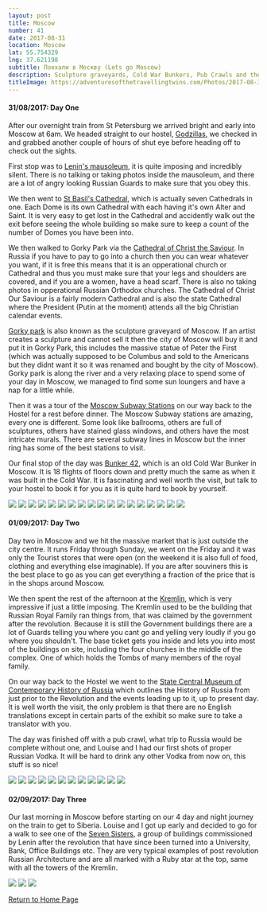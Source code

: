 ```yaml
---
layout: post
title: Moscow
number: 41
date: 2017-08-31
location: Moscow
lat: 55.754329
lng: 37.621198
subtitle: Поехали в Москву (Lets go Moscow)
description: Sculpture graveyards, Cold War Bunkers, Pub Crawls and the Kremlin!
titleImage: https://adventuresofthetravellingtwins.com/Photos/2017-08-31-Moscow/cover-min.JPG
---
```


<h4>31/08/2017: Day One</h4>

After our overnight train from St Petersburg we arrived bright and early into Moscow at 6am. We headed straight to our hostel, <a target="_blank" href="http://godzillashostel.com/">Godzillas</a>, we checked in and grabbed another couple of hours of shut eye before heading off to check out the sights.

First stop was to <a target="_blank" href="http://www.moscow.info/red-square/lenin-mausoleum.aspx">Lenin's mausoleum</a>, it is quite imposing and incredibly silent. There is no talking or taking photos inside the mausoleum, and there are a lot of angry looking Russian Guards to make sure that you obey this. 

We then went to <a target="_blank" href="http://www.moscow.info/red-square/st-basils-cathedral.aspx">St Basil's Cathedral</a>, which is actually seven Cathedrals in one. Each Dome is its own Cathedral with each having it's own Alter and Saint. It is very easy to get lost in the Cathedral and accidently walk out the exit before seeing the whole building so make sure to keep a count of the number of Domes you have been into.  

We then walked to Gorky Park via the <a target="_blank" href="http://www.moscow.info/orthodox-moscow/cathedral-christ-saviour.aspx">Cathedral of Christ the Saviour</a>. In Russia if you have to pay to go into a church then you can wear whatever you want, if it is free this means that it is an opperational church or Cathedral and thus you must make sure that your legs and shoulders are covered, and if you are a women, have a head scarf. There is also no taking photos in opperational Russian Orthodox churches. The Cathedral of Christ Our Saviour is a fairly modern Cathedral and is also the state Cathedral where the President (Putin at the moment) attends all the big Christian calendar events. 

<a target="_blank" href="http://www.moscow.info/parks/gorky-park.aspx">Gorky park</a> is also known as the sculpture graveyard of Moscow. If an artist creates a sculpture and cannot sell it then the city of Moscow will buy it and put it in Gorky Park, this includes the massive statue of Peter the First (which was actually supposed to be Columbus and sold to the Americans but they didnt want it so it was renamed and bought by the city of Moscow). Gorky park is along the river and a very relaxing place to spend some of your day in Moscow, we managed to find some sun loungers and have a nap for a little while. 

Then it was a tour of the <a target="_blank" href="http://www.creativevisualart.com/2013/05/21/11-of-moscows-most-beautiful-metro-stations">Moscow Subway Stations</a> on our way back to the Hostel for a rest before dinner. The Moscow Subway stations are amazing, every one is different. Some look like ballrooms, others are full of sculptures, others have stained glass windows, and others have the most intricate murals. There are several subway lines in Moscow but the inner ring has some of the best stations to visit. 

Our final stop of the day was <a target="_blank" href="http://bunker42.com/eng/">Bunker 42</a>, which is an old Cold War Bunker in Moscow. It is 18 flights of floors down and pretty much the same as when it was built in the Cold War. It is fascinating and well worth the visit, but talk to your hostel to book it for you as it is quite hard to book by yourself. 

<img src="https://adventuresofthetravellingtwins.com/Photos/2017-08-31-Moscow/day11-min.JPG" class="image1">
<img src="https://adventuresofthetravellingtwins.com/Photos/2017-08-31-Moscow/day13-min.JPG" class="image1">
<img src="https://adventuresofthetravellingtwins.com/Photos/2017-08-31-Moscow/day110-min.JPG" class="image1">
<img src="https://adventuresofthetravellingtwins.com/Photos/2017-08-31-Moscow/day14-min.JPG" class="image1">
<img src="https://adventuresofthetravellingtwins.com/Photos/2017-08-31-Moscow/day15-min.JPG" class="image1">
<img src="https://adventuresofthetravellingtwins.com/Photos/2017-08-31-Moscow/day16-min.JPG" class="image1">
<img src="https://adventuresofthetravellingtwins.com/Photos/2017-08-31-Moscow/day17-min.JPG" class="image1">
<img src="https://adventuresofthetravellingtwins.com/Photos/2017-08-31-Moscow/day18-min.JPG" class="image1">
<img src="https://adventuresofthetravellingtwins.com/Photos/2017-08-31-Moscow/day19-min.JPG" class="image1">
<img src="https://adventuresofthetravellingtwins.com/Photos/2017-08-31-Moscow/day113-min.JPG" class="image1">
<img src="https://adventuresofthetravellingtwins.com/Photos/2017-08-31-Moscow/day114-min.JPG" class="image1">
<img src="https://adventuresofthetravellingtwins.com/Photos/2017-08-31-Moscow/day115-min.JPG" class="image1">
<img src="https://adventuresofthetravellingtwins.com/Photos/2017-08-31-Moscow/day116-min.JPG" class="image1">
<img src="https://adventuresofthetravellingtwins.com/Photos/2017-08-31-Moscow/day117-min.JPG" class="image1">
<img src="https://adventuresofthetravellingtwins.com/Photos/2017-08-31-Moscow/day118-min.JPG" class="image1">
<img src="https://adventuresofthetravellingtwins.com/Photos/2017-08-31-Moscow/day119-min.JPG" class="image1">
<img src="https://adventuresofthetravellingtwins.com/Photos/2017-08-31-Moscow/day120-min.JPG" class="image1">
<img src="https://adventuresofthetravellingtwins.com/Photos/2017-08-31-Moscow/day121-min.JPG" class="image1">

<h4>01/09/2017: Day Two</h4>

Day two in Moscow and we hit the massive market that is just outside the city centre. It runs Friday through Sunday, we went on the Friday and it was only the Tourist stores that were open (on the weekend it is also full of food, clothing and everything else imaginable). If you are after souviners this is the best place to go as you can get everything a fraction of the price that is in the shops around Moscow. 

We then spent the rest of the afternoon at the <a target="_blank" href="https://www.kreml.ru/?cmd=00000000000000000110000000000000000&cmdex=409000000000000000000">Kremlin</a>, which is very impressive if just a little imposing. The Kremlin used to be the building that Russian Royal Family ran things from, that was claimed by the government after the revolution. Because it is still the Government buildings there are a lot of Guards telling you where you cant go and yelling very loudly if you go where you shouldn't. The base ticket gets you inside and lets you into most of the buildings on site, including the four churches in the middle of the complex. One of which holds the Tombs of many members of the royal family. 

On our way back to the Hostel we went to the <a target="_blank" href="http://www.russianmuseums.info/M388">State Central Museum of Contemporary History of Russia</a> which outlines the History of Russia from just prior to the Revolution and the events leading up to it, up to present day. It is well worth the visit, the only problem is that there are no English translations except in certain parts of the exhibit so make sure to take a translator with you. 

The day was finished off with a pub crawl, what trip to Russia would be complete without one, and Louise and I had our first shots of proper Russian Vodka. It will be hard to drink any other Vodka from now on, this stuff is so nice!

<img src="https://adventuresofthetravellingtwins.com/Photos/2017-08-31-Moscow/day21-min.JPG" class="image1">
<img src="https://adventuresofthetravellingtwins.com/Photos/2017-08-31-Moscow/day22-min.JPG" class="image1">
<img src="https://adventuresofthetravellingtwins.com/Photos/2017-08-31-Moscow/day23-min.JPG" class="image1">
<img src="https://adventuresofthetravellingtwins.com/Photos/2017-08-31-Moscow/day24-min.JPG" class="image1">
<img src="https://adventuresofthetravellingtwins.com/Photos/2017-08-31-Moscow/day25-min.JPG" class="image1">
<img src="https://adventuresofthetravellingtwins.com/Photos/2017-08-31-Moscow/day26-min.JPG" class="image1">
<img src="https://adventuresofthetravellingtwins.com/Photos/2017-08-31-Moscow/day27-min.JPG" class="image1">
<img src="https://adventuresofthetravellingtwins.com/Photos/2017-08-31-Moscow/day28-min.JPG" class="image1">
<img src="https://adventuresofthetravellingtwins.com/Photos/2017-08-31-Moscow/day29-min.JPG" class="image1">
<img src="https://adventuresofthetravellingtwins.com/Photos/2017-08-31-Moscow/day210-min.JPG" class="image1">
<img src="https://adventuresofthetravellingtwins.com/Photos/2017-08-31-Moscow/day211-min.JPG" class="image1">
<img src="https://adventuresofthetravellingtwins.com/Photos/2017-08-31-Moscow/day212-min.JPG" class="image1">


<h4>02/09/2017: Day Three</h4>

Our last morning in Moscow before starting on our 4 day and night journey on the train to get to Siberia. Louise and I got up early and decided to go for a walk to see one of the <a target="_blank" href="https://www.inyourpocket.com/moscow/Stalins-Seven-Sisters_70480f">Seven Sisters</a>, a group of buildings commissioned by Lenin after the revolution that have since been turned into a University, Bank, Office Buildings etc. They are very typical examples of post revolution Russian Architecture and are all marked with a Ruby star at the top, same with all the towers of the Kremlin. 

<img src="https://adventuresofthetravellingtwins.com/Photos/2017-08-31-Moscow/day213-min.JPG" class="image1">
<img src="https://adventuresofthetravellingtwins.com/Photos/2017-08-31-Moscow/day214-min.JPG" class="image1">
<img src="https://adventuresofthetravellingtwins.com/Photos/2017-08-31-Moscow/day215-min.JPG" class="image1">

<a href="https://adventuresofthetravellingtwins.com">Return to Home Page</a>


